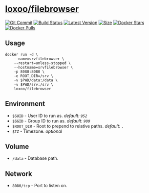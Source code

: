 [hub]: https://hub.docker.com/r/loxoo/filebrowser
[git]: https://github.com/triptixx/filebrowser/tree/master
[actions]: https://github.com/triptixx/filebrowser/actions/workflows/main.yml

# [loxoo/filebrowser][hub]
[![Git Commit](https://img.shields.io/github/last-commit/triptixx/filebrowser/master)][git]
[![Build Status](https://github.com/triptixx/filebrowser/actions/workflows/main.yml/badge.svg?branch=master)][actions]
[![Latest Version](https://img.shields.io/docker/v/loxoo/filebrowser/latest)][hub]
[![Size](https://img.shields.io/docker/image-size/loxoo/filebrowser/latest)][hub]
[![Docker Stars](https://img.shields.io/docker/stars/loxoo/filebrowser.svg)][hub]
[![Docker Pulls](https://img.shields.io/docker/pulls/loxoo/filebrowser.svg)][hub]

## Usage

```shell
docker run -d \
    --name=srvfilebrowser \
    --restart=unless-stopped \
    --hostname=srvfilebrowser \
    -p 8080:8080 \
    -e ROOT_DIR=/srv \
    -v $PWD/data:/data \
    -v $PWD/srv:/srv \
    loxoo/filebrowser
```

## Environment

- `$SUID`                - User ID to run as. _default: `952`_
- `$SGID`                - Group ID to run as. _default: `900`_
- `$ROOT_DIR`            - Root to prepend to relative paths. _default: `.`_
- `$TZ`                  - Timezone. _optional_

## Volume

- `/data`                - Database path.

## Network

- `8080/tcp`             - Port to listen on.